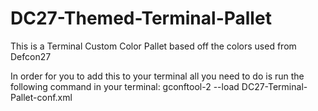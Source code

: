 # DC27-Themed-Terminal-Pallet
This is a Terminal Custom Color Pallet based off the colors used from Defcon27

In order for you to add this to your terminal all you need to do is run the following command in your terminal: 
gconftool-2 --load DC27-Terminal-Pallet-conf.xml
